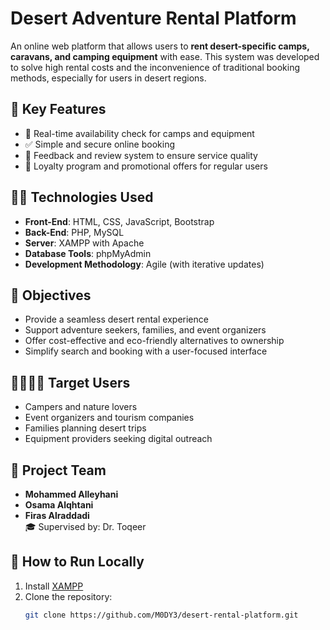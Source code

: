 # Desert Adventure Rental Platform

An online web platform that allows users to **rent desert-specific camps, caravans, and camping equipment** with ease. This system was developed to solve high rental costs and the inconvenience of traditional booking methods, especially for users in desert regions.

## 🌟 Key Features

- 🔎 Real-time availability check for camps and equipment
- ✅ Simple and secure online booking
- 🌟 Feedback and review system to ensure service quality
- 🎁 Loyalty program and promotional offers for regular users


## 🧑‍💻 Technologies Used

- **Front-End**: HTML, CSS, JavaScript, Bootstrap
- **Back-End**: PHP, MySQL
- **Server**: XAMPP with Apache
- **Database Tools**: phpMyAdmin
- **Development Methodology**: Agile (with iterative updates)

## 🎯 Objectives

- Provide a seamless desert rental experience
- Support adventure seekers, families, and event organizers
- Offer cost-effective and eco-friendly alternatives to ownership
- Simplify search and booking with a user-focused interface

## 👨‍👩‍👧‍👦 Target Users

- Campers and nature lovers
- Event organizers and tourism companies
- Families planning desert trips
- Equipment providers seeking digital outreach

## 👥 Project Team

- **Mohammed Alleyhani** 
- **Osama Alqhtani** 
- **Firas Alraddadi**   
🎓 Supervised by: Dr. Toqeer

## 🚀 How to Run Locally

1. Install [XAMPP](https://www.apachefriends.org/)
2. Clone the repository:
   ```bash
   git clone https://github.com/M0DY3/desert-rental-platform.git
